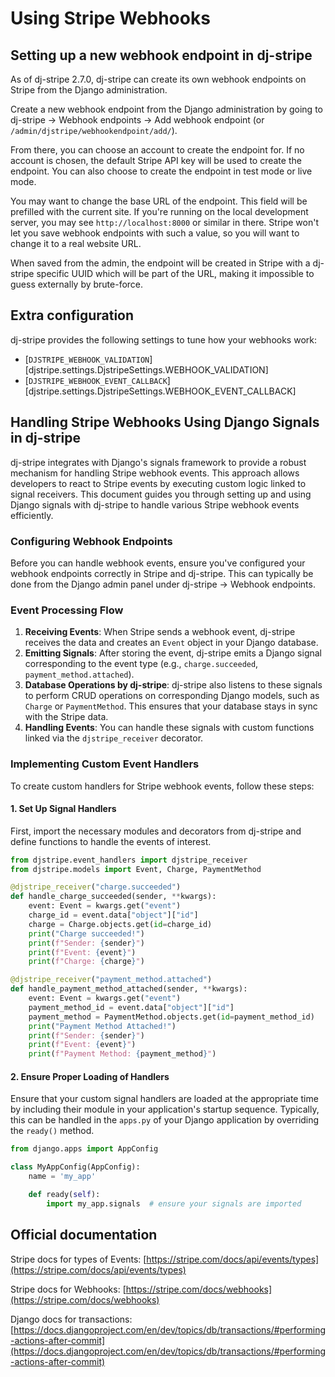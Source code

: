 # Using Stripe Webhooks

## Setting up a new webhook endpoint in dj-stripe

As of dj-stripe 2.7.0, dj-stripe can create its own webhook endpoints on Stripe from the
Django administration.

Create a new webhook endpoint from the Django administration by going to dj-stripe
→ Webhook endpoints → Add webhook endpoint (or `/admin/djstripe/webhookendpoint/add/`).

From there, you can choose an account to create the endpoint for.
If no account is chosen, the default Stripe API key will be used to create the endpoint.
You can also choose to create the endpoint in test mode or live mode.

You may want to change the base URL of the endpoint. This field will be prefilled with
the current site. If you're running on the local development server, you may see
`http://localhost:8000` or similar in there. Stripe won't let you save webhook endpoints
with such a value, so you will want to change it to a real website URL.

When saved from the admin, the endpoint will be created in Stripe with a dj-stripe
specific UUID which will be part of the URL, making it impossible to guess externally
by brute-force.

## Extra configuration

dj-stripe provides the following settings to tune how your webhooks work:

-   [`DJSTRIPE_WEBHOOK_VALIDATION`][djstripe.settings.DjstripeSettings.WEBHOOK_VALIDATION]
-   [`DJSTRIPE_WEBHOOK_EVENT_CALLBACK`][djstripe.settings.DjstripeSettings.WEBHOOK_EVENT_CALLBACK]

## Handling Stripe Webhooks Using Django Signals in dj-stripe

dj-stripe integrates with Django's signals framework to provide a robust mechanism for handling Stripe webhook events. This approach allows developers to react to Stripe events by executing custom logic linked to signal receivers. This document guides you through setting up and using Django signals with dj-stripe to handle various Stripe webhook events efficiently.

### Configuring Webhook Endpoints

Before you can handle webhook events, ensure you've configured your webhook endpoints correctly in Stripe and dj-stripe. This can typically be done from the Django admin panel under dj-stripe → Webhook endpoints.

### Event Processing Flow

1. **Receiving Events**: When Stripe sends a webhook event, dj-stripe receives the data and creates an `Event` object in your Django database.
2. **Emitting Signals**: After storing the event, dj-stripe emits a Django signal corresponding to the event type (e.g., `charge.succeeded`, `payment_method.attached`).
3. **Database Operations by dj-stripe**: dj-stripe also listens to these signals to perform CRUD operations on corresponding Django models, such as `Charge` or `PaymentMethod`. This ensures that your database stays in sync with the Stripe data.
4. **Handling Events**: You can handle these signals with custom functions linked via the `djstripe_receiver` decorator.

### Implementing Custom Event Handlers

To create custom handlers for Stripe webhook events, follow these steps:

#### 1. Set Up Signal Handlers

First, import the necessary modules and decorators from dj-stripe and define functions to handle the events of interest.

```python
from djstripe.event_handlers import djstripe_receiver
from djstripe.models import Event, Charge, PaymentMethod

@djstripe_receiver("charge.succeeded")
def handle_charge_succeeded(sender, **kwargs):
    event: Event = kwargs.get("event")
    charge_id = event.data["object"]["id"]
    charge = Charge.objects.get(id=charge_id)
    print("Charge succeeded!")
    print(f"Sender: {sender}")
    print(f"Event: {event}")
    print(f"Charge: {charge}")

@djstripe_receiver("payment_method.attached")
def handle_payment_method_attached(sender, **kwargs):
    event: Event = kwargs.get("event")
    payment_method_id = event.data["object"]["id"]
    payment_method = PaymentMethod.objects.get(id=payment_method_id)
    print("Payment Method Attached!")
    print(f"Sender: {sender}")
    print(f"Event: {event}")
    print(f"Payment Method: {payment_method}")
```

#### 2. Ensure Proper Loading of Handlers

Ensure that your custom signal handlers are loaded at the appropriate time by including their module in your application's startup sequence. Typically, this can be handled in the `apps.py` of your Django application by overriding the `ready()` method.

```python
from django.apps import AppConfig

class MyAppConfig(AppConfig):
    name = 'my_app'

    def ready(self):
        import my_app.signals  # ensure your signals are imported
```

## Official documentation

Stripe docs for types of Events:
[https://stripe.com/docs/api/events/types](https://stripe.com/docs/api/events/types)

Stripe docs for Webhooks: [https://stripe.com/docs/webhooks](https://stripe.com/docs/webhooks)

Django docs for transactions:
[https://docs.djangoproject.com/en/dev/topics/db/transactions/#performing-actions-after-commit](https://docs.djangoproject.com/en/dev/topics/db/transactions/#performing-actions-after-commit)
